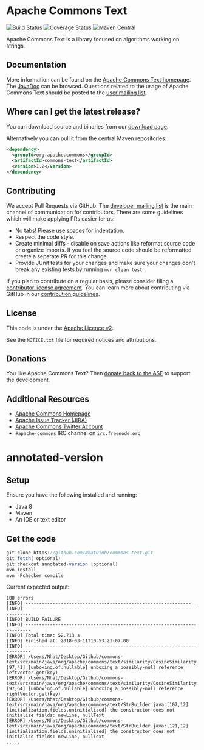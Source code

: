 <!---
 Licensed to the Apache Software Foundation (ASF) under one or more
 contributor license agreements.  See the NOTICE file distributed with
 this work for additional information regarding copyright ownership.
 The ASF licenses this file to You under the Apache License, Version 2.0
 (the "License"); you may not use this file except in compliance with
 the License.  You may obtain a copy of the License at

      http://www.apache.org/licenses/LICENSE-2.0

 Unless required by applicable law or agreed to in writing, software
 distributed under the License is distributed on an "AS IS" BASIS,
 WITHOUT WARRANTIES OR CONDITIONS OF ANY KIND, either express or implied.
 See the License for the specific language governing permissions and
 limitations under the License.
-->
<!---
 +======================================================================+
 |****                                                              ****|
 |****      THIS FILE IS GENERATED BY THE COMMONS BUILD PLUGIN      ****|
 |****                    DO NOT EDIT DIRECTLY                      ****|
 |****                                                              ****|
 +======================================================================+
 | TEMPLATE FILE: readme-md-template.md                                 |
 | commons-build-plugin/trunk/src/main/resources/commons-xdoc-templates |
 +======================================================================+
 |                                                                      |
 | 1) Re-generate using: mvn commons:readme-md                          |
 |                                                                      |
 | 2) Set the following properties in the component's pom:              |
 |    - commons.componentid (required, alphabetic, lower case)          |
 |    - commons.release.version (required)                              |
 |                                                                      |
 | 3) Example Properties                                                |
 |                                                                      |
 |  <properties>                                                        |
 |    <commons.componentid>math</commons.componentid>                   |
 |    <commons.release.version>1.2</commons.release.version>            |
 |  </properties>                                                       |
 |                                                                      |
 +======================================================================+
--->
Apache Commons Text
===================

[![Build Status](https://travis-ci.org/apache/commons-text.svg?branch=master)](https://travis-ci.org/apache/commons-text)
[![Coverage Status](https://coveralls.io/repos/apache/commons-text/badge.svg?branch=master)](https://coveralls.io/r/apache/commons-text)
[![Maven Central](https://maven-badges.herokuapp.com/maven-central/org.apache.commons/commons-text/badge.svg)](https://maven-badges.herokuapp.com/maven-central/org.apache.commons/commons-text/)

Apache Commons Text is a library focused on algorithms working on strings.

Documentation
-------------

More information can be found on the [Apache Commons Text homepage](https://commons.apache.org/proper/commons-text).
The [JavaDoc](https://commons.apache.org/proper/commons-text/javadocs/api-release) can be browsed.
Questions related to the usage of Apache Commons Text should be posted to the [user mailing list][ml].

Where can I get the latest release?
-----------------------------------
You can download source and binaries from our [download page](https://commons.apache.org/proper/commons-text/download_text.cgi).

Alternatively you can pull it from the central Maven repositories:

```xml
<dependency>
  <groupId>org.apache.commons</groupId>
  <artifactId>commons-text</artifactId>
  <version>1.2</version>
</dependency>
```

Contributing
------------

We accept Pull Requests via GitHub. The [developer mailing list][ml] is the main channel of communication for contributors.
There are some guidelines which will make applying PRs easier for us:
+ No tabs! Please use spaces for indentation.
+ Respect the code style.
+ Create minimal diffs - disable on save actions like reformat source code or organize imports. If you feel the source code should be reformatted create a separate PR for this change.
+ Provide JUnit tests for your changes and make sure your changes don't break any existing tests by running ```mvn clean test```.

If you plan to contribute on a regular basis, please consider filing a [contributor license agreement](https://www.apache.org/licenses/#clas).
You can learn more about contributing via GitHub in our [contribution guidelines](CONTRIBUTING.md).

License
-------
This code is under the [Apache Licence v2](https://www.apache.org/licenses/LICENSE-2.0).

See the `NOTICE.txt` file for required notices and attributions.

Donations
---------
You like Apache Commons Text? Then [donate back to the ASF](https://www.apache.org/foundation/contributing.html) to support the development.

Additional Resources
--------------------

+ [Apache Commons Homepage](https://commons.apache.org/)
+ [Apache Issue Tracker (JIRA)](https://issues.apache.org/jira/browse/TEXT)
+ [Apache Commons Twitter Account](https://twitter.com/ApacheCommons)
+ `#apache-commons` IRC channel on `irc.freenode.org`

[ml]:https://commons.apache.org/mail-lists.html

annotated-version
=================

Setup
-----
Ensure you have the following installed and running:
+ Java 8
+ Maven
+ An IDE or text editor

Get the code
------------
```java
git clone https://github.com/NhatDinh/commons-text.git
git fetch( optional)
git checkout annotated-version (optional)
mvn install
mvn -Pchecker compile
```
Current expected output:
```
100 errors 
[INFO] -------------------------------------------------------------
[INFO] ------------------------------------------------------------------------
[INFO] BUILD FAILURE
[INFO] ------------------------------------------------------------------------
[INFO] Total time: 52.713 s
[INFO] Finished at: 2018-03-11T10:53:21-07:00
[INFO] ------------------------------------------------------------------------
[ERROR] /Users/Nhat/Desktop/Github/commons-text/src/main/java/org/apache/commons/text/similarity/CosineSimilarity.java:[97,41] [unboxing.of.nullable] unboxing a possibly-null reference leftVector.get(key)
[ERROR] /Users/Nhat/Desktop/Github/commons-text/src/main/java/org/apache/commons/text/similarity/CosineSimilarity.java:[97,64] [unboxing.of.nullable] unboxing a possibly-null reference rightVector.get(key)
[ERROR] /Users/Nhat/Desktop/Github/commons-text/src/main/java/org/apache/commons/text/StrBuilder.java:[107,12] [initialization.fields.uninitialized] the constructor does not initialize fields: newLine, nullText
[ERROR] /Users/Nhat/Desktop/Github/commons-text/src/main/java/org/apache/commons/text/StrBuilder.java:[121,12] [initialization.fields.uninitialized] the constructor does not initialize fields: newLine, nullText
.....
```




